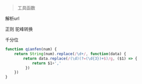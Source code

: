 > 工具函数

解析url

正则 驼峰转换

千分位

```js
function qianfen(num) {
  	return String(num).replace(/\d+/, function(data) {
      	return data.replace(/(\d)(?=(\d{3})+$)/g, ($1) => {
          	return $1+','
         })
    })
}
```

